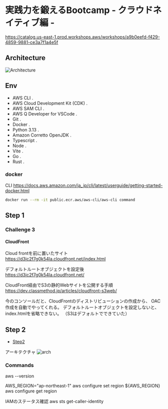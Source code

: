 # 実践力を鍛えるBootcamp - クラウドネイティブ編 -

https://catalog.us-east-1.prod.workshops.aws/workshops/a9b0eefd-f429-4859-9881-ce3a7f1a4e5f

## Architecture

![Architecture](https://static.us-east-1.prod.workshops.aws/public/18ca5392-a44d-40f2-aea3-939f4ee95f33/static/Architecture.png)

## Env

- AWS CLI .
- AWS Cloud Development Kit (CDK) .
- AWS SAM CLI .
- AWS Q Developer for VSCode .
- Git .
- Docker .
- Python 3.13 .
- Amazon Corretto OpenJDK .
- Typescript .
- Node .
- Vite .
- Go .
- Rust .

### docker

CLI
https://docs.aws.amazon.com/ja_jp/cli/latest/userguide/getting-started-docker.html

``` bash
docker run --rm -it public.ecr.aws/aws-cli/aws-cli command
```

## Step 1

### Challenge 3

#### CloudFront

Cloud frontを前に置いたサイト
https://d3ic2f7g0k54la.cloudfront.net/index.html

デフォルトルートオブジェクトを設定後
https://d3ic2f7g0k54la.cloudfront.net/

CloudFront経由でS3の静的Webサイトを公開する手順
https://dev.classmethod.jp/articles/cloudfront-s3web/

今のコンソールだと、CloudFrontのディストリビューションの作成から、
OAC作成を自動でやってくれる。
デフォルトルートオブジェクトを設定しないと、index.htmlを省略できない。
（S3はデフォルトでできていた）

## Step 2

- [Step2](https://catalog.us-east-1.prod.workshops.aws/workshops/a9b0eefd-f429-4859-9881-ce3a7f1a4e5f/ja-JP/step2-serverless)

アーキテクチャ
![arch](https://static.us-east-1.prod.workshops.aws/public/18ca5392-a44d-40f2-aea3-939f4ee95f33/static/Step2/Step2_Architecture.png)


### Commands

aws --version


AWS_REGION="ap-northeast-1"
aws configure set region ${AWS_REGION}
aws configure get region

IAMのステータス確認
aws sts get-caller-identity

